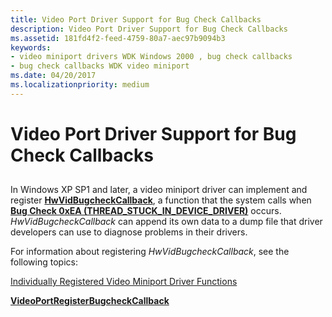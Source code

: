 ```yaml
---
title: Video Port Driver Support for Bug Check Callbacks
description: Video Port Driver Support for Bug Check Callbacks
ms.assetid: 181fd4f2-feed-4759-80a7-aec97b9094b3
keywords:
- video miniport drivers WDK Windows 2000 , bug check callbacks
- bug check callbacks WDK video miniport
ms.date: 04/20/2017
ms.localizationpriority: medium
---
```


# Video Port Driver Support for Bug Check Callbacks


## <span id="ddk_video_port_driver_support_for_bug_check_callbacks_gg"></span><span id="DDK_VIDEO_PORT_DRIVER_SUPPORT_FOR_BUG_CHECK_CALLBACKS_GG"></span>


In Windows XP SP1 and later, a video miniport driver can implement and register [**HwVidBugcheckCallback**](https://docs.microsoft.com/windows-hardware/drivers/ddi/video/nc-video-pvideo_bugcheck_callback), a function that the system calls when [**Bug Check 0xEA (THREAD\_STUCK\_IN\_DEVICE\_DRIVER)**](https://docs.microsoft.com/windows-hardware/drivers/debugger/bug-check-0xea--thread-stuck-in-device-driver) occurs. *HwVidBugcheckCallback* can append its own data to a dump file that driver developers can use to diagnose problems in their drivers.

For information about registering *HwVidBugcheckCallback*, see the following topics:

[Individually Registered Video Miniport Driver Functions](https://docs.microsoft.com/windows-hardware/drivers/ddi/index)

[**VideoPortRegisterBugcheckCallback**](https://docs.microsoft.com/windows-hardware/drivers/ddi/video/nf-video-videoportregisterbugcheckcallback)

 

 





